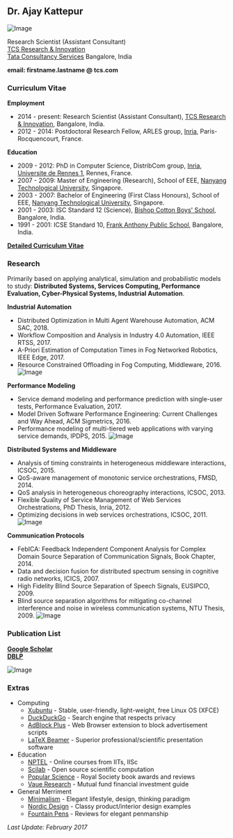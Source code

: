 ## Dr. Ajay Kattepur

![Image](https://ajaykattepur.github.io/ajaykattepur/ajay.jpg)

Research Scientist (Assistant Consultant)           
[TCS Research & Innovation](http://research-innovation.tcs.com/research/Pages/default.aspx)  
[Tata Consultancy Services](https://www.tcs.com/)
Bangalore, India

**email: firstname.lastname @ tcs.com**   
   
 
 
### Curriculum Vitae

**Employment**
- 2014 - present: Research Scientist (Assistant Consultant), [TCS Research & Innovation](http://research-innovation.tcs.com/research/Pages/default.aspx), Bangalore, India.
- 2012 - 2014: Postdoctoral Research Fellow, ARLES group, [Inria](https://www.inria.fr/en/), Paris-Rocquencourt, France.

**Education**
- 2009 - 2012: PhD in Computer Science, DistribCom group, [Inria](https://www.inria.fr/en/), [Universite de Rennes 1](https://www.univ-rennes1.fr/), Rennes, France. 
- 2007 - 2009: Master of Engineering (Research), School of EEE, [Nanyang Technological University](http://www.ntu.edu.sg), Singapore.
- 2003 - 2007: Bachelor of Engineering (First Class Honours), School of EEE, [Nanyang Technological University](http://www.ntu.edu.sg), Singapore.
- 2001 - 2003: ISC Standard 12 (Science), [Bishop Cotton Boys' School](http://www.cottonboys.com/), Bangalore, India.
- 1991 - 2001: ICSE Standard 10, [Frank Anthony Public School](http://www.fapsbangalore.com/), Bangalore, India.

[**Detailed Curriculum Vitae**](https://ajaykattepur.github.io/ajaykattepur/ajay_kattepur_cv.pdf)

 
 
### Research

Primarily based on applying analytical, simulation and probabilistic models to study: **Distributed Systems, Services Computing, Performance Evaluation, Cyber-Physical Systems, Industrial Automation**.

**Industrial Automation**
- Distributed Optimization in Multi Agent Warehouse Automation, ACM SAC, 2018.
- Workflow Composition and Analysis in Industry 4.0 Automation, IEEE RTSS, 2017.
- A-Priori Estimation of Computation Times in Fog Networked Robotics, IEEE Edge, 2017. 
- Resource Constrained Offloading in Fog Computing, Middleware, 2016. 
![Image](https://ajaykattepur.github.io/ajaykattepur/fog.png)


**Performance Modeling**
- Service demand modeling and performance prediction with single-user tests, Performance Evaluation, 2017. 
- Model Driven Software Performance Engineering: Current Challenges and Way Ahead, ACM Sigmetrics, 2016.
- Performance modeling of multi-tiered web applications with varying service demands, IPDPS, 2015.
![Image](https://ajaykattepur.github.io/ajaykattepur/performance.png)


**Distributed Systems and Middleware**
- Analysis of timing constraints in heterogeneous middleware interactions, ICSOC, 2015.
- QoS-aware management of monotonic service orchestrations, FMSD, 2014. 
- QoS analysis in heterogeneous choreography interactions, ICSOC, 2013. 
- Flexible Quality of Service Management of Web Services Orchestrations, PhD Thesis, Inria, 2012. 
- Optimizing decisions in web services orchestrations, ICSOC, 2011.
![Image](https://ajaykattepur.github.io/ajaykattepur/distributed.png)


**Communication Protocols**
- FebICA: Feedback Independent Component Analysis for Complex Domain Source Separation of Communication Signals, Book Chapter, 2014.
- Data and decision fusion for distributed spectrum sensing in cognitive radio networks, ICICS, 2007.
- High Fidelity Blind Source Separation of Speech Signals, EUSIPCO, 2009.
- Blind source separation algorithms for mitigating co-channel interference and noise in wireless communication systems, NTU Thesis, 2009.
![Image](https://ajaykattepur.github.io/ajaykattepur/comms.png)



### Publication List
[**Google Scholar**](https://scholar.google.com/citations?user=UFFGGzEAAAAJ)  
[**DBLP**](http://dblp.uni-trier.de/pers/hd/k/Kattepur:Ajay)

![Image](https://ajaykattepur.github.io/ajaykattepur/calvin.PNG)



### Extras

- Computing
  - [Xubuntu](https://xubuntu.org/) - Stable, user-friendly, light-weight, free Linux OS (XFCE)
  - [DuckDuckGo](https://duckduckgo.com/) - Search engine that respects privacy
  - [AdBlock Plus](https://adblockplus.org/) - Web Browser extension to block advertisement scripts
  - [LaTeX Beamer](https://www.sharelatex.com/learn/Beamer) - Superior professional/scientific presentation software 
- Education
  - [NPTEL](http://nptel.ac.in/) - Online courses from IITs, IISc
  - [Scilab](http://www.scilab.org/) - Open source scientific computation
  - [Popular Science](https://royalsociety.org/grants-schemes-awards/book-prizes/science-book-prize/) - Royal Society book awards and reviews
  - [Vaue Research](https://www.valueresearchonline.com/Default.asp?) - Mutual fund financial investment guide
- General Merriment
  - [Minimalism](http://mnmlist.com/minimalist-faqs/) - Elegant lifestyle, design, thinking paradigm
  - [Nordic Design](https://nordicdesign.ca/) - Classy product/interior design examples
  - [Fountain Pens](https://blog.gouletpens.com/reviews/pen-reviews) - Reviews for elegant penmanship


_Last Update: February 2017_
